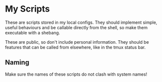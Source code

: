 # My Scripts

These are scripts stored in my local configs.
They should implement simple, useful behaviours and be callable directly from the shell, so make them executable with a shebang.

These are public, so don't include personal information.
They should be features that can be called from elsewhere, like in the tmux status bar.

## Naming

Make sure the names of these scripts do not clash with system names!
